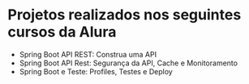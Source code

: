 # Projetos realizados nos seguintes cursos da Alura

* Spring Boot API REST: Construa uma API
* Spring Boot API Rest: Segurança da API, Cache e Monitoramento
* Spring Boot e Teste: Profiles, Testes e Deploy
